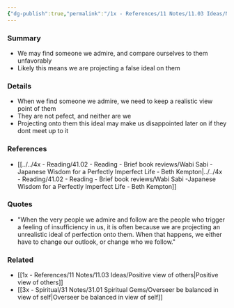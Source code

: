 ```yaml
---
{"dg-publish":true,"permalink":"/1x - References/11 Notes/11.03 Ideas/Not project ideal of perfection on those we admire/","title":"Not project ideal of perfection on those we admire","noteIcon":""}
---
```



### Summary
- We may find someone we admire, and compare ourselves to them unfavorably
- Likely this means we are projecting a false ideal on them

### Details
- When we find someone we admire, we need to keep a realistic view point of them
- They are not pefect, and neither are we
- Projecting onto them this ideal may make us disappointed later on if they dont meet up to it

### References
- [[../../4x - Reading/41.02 - Reading - Brief book reviews/Wabi Sabi -Japanese Wisdom for a Perfectly Imperfect Life - Beth Kempton\|../../4x - Reading/41.02 - Reading - Brief book reviews/Wabi Sabi -Japanese Wisdom for a Perfectly Imperfect Life - Beth Kempton]]

### Quotes
- "When the very people we admire and follow are the people who trigger a feeling of insufficiency in us, it is often because we are projecting an unrealistic ideal of perfection onto them. When that happens, we either have to change our outlook, or change who we follow."

### Related
- [[1x - References/11 Notes/11.03 Ideas/Positive view of others\|Positive view of others]]
- [[3x - Spiritual/31 Notes/31.01 Spiritual Gems/Overseer be balanced in view of self\|Overseer be balanced in view of self]]